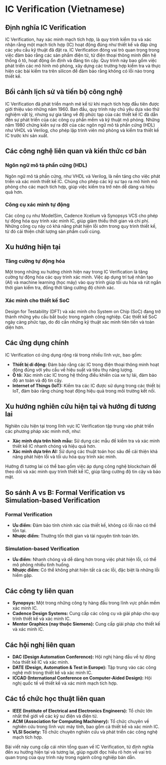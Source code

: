 # IC Verification (Vietnamese)

## Định nghĩa IC Verification

IC Verification, hay xác minh mạch tích hợp, là quy trình kiểm tra và xác nhận rằng một mạch tích hợp (IC) hoạt động đúng như thiết kế và đáp ứng các yêu cầu kỹ thuật đã đặt ra. IC Verification đóng vai trò quan trọng trong việc đảm bảo rằng các sản phẩm điện tử, từ điện thoại thông minh đến hệ thống ô tô, hoạt động ổn định và đáng tin cậy. Quy trình này bao gồm việc phát triển các mô hình mô phỏng, xây dựng các trường hợp kiểm tra và thực hiện các bài kiểm tra trên silicon để đảm bảo rằng không có lỗi nào trong thiết kế.

## Bối cảnh lịch sử và tiến bộ công nghệ

IC Verification đã phát triển mạnh mẽ kể từ khi mạch tích hợp đầu tiên được giới thiệu vào những năm 1960. Ban đầu, quy trình này chủ yếu dựa vào thử nghiệm vật lý, nhưng sự gia tăng về độ phức tạp của các thiết kế IC đã dẫn đến sự phát triển của các công cụ phần mềm và kỹ thuật mô phỏng. Những năm 1980 chứng kiến sự ra đời của các ngôn ngữ mô tả phần cứng (HDL) như VHDL và Verilog, cho phép lập trình viên mô phỏng và kiểm tra thiết kế IC trước khi sản xuất.

## Các công nghệ liên quan và kiến thức cơ bản

### Ngôn ngữ mô tả phần cứng (HDL)

Ngôn ngữ mô tả phần cứng, như VHDL và Verilog, là nền tảng cho việc phát triển và xác minh thiết kế IC. Chúng cho phép các kỹ sư tạo ra mô hình mô phỏng cho các mạch tích hợp, giúp việc kiểm tra trở nên dễ dàng và hiệu quả hơn.

### Công cụ xác minh tự động

Các công cụ như ModelSim, Cadence Xcelium và Synopsys VCS cho phép tự động hóa quy trình xác minh IC, giúp giảm thiểu thời gian và chi phí. Những công cụ này có khả năng phát hiện lỗi sớm trong quy trình thiết kế, từ đó cải thiện chất lượng sản phẩm cuối cùng.

## Xu hướng hiện tại

### Tăng cường tự động hóa

Một trong những xu hướng chính hiện nay trong IC Verification là tăng cường tự động hóa các quy trình xác minh. Việc áp dụng trí tuệ nhân tạo (AI) và machine learning (học máy) vào quy trình giúp tối ưu hóa và rút ngắn thời gian kiểm tra, đồng thời tăng cường độ chính xác.

### Xác minh cho thiết kế SoC

Design for Testability (DFT) và xác minh cho System on Chip (SoC) đang trở thành những yêu cầu bắt buộc trong ngành công nghiệp. Các thiết kế SoC ngày càng phức tạp, do đó cần những kỹ thuật xác minh tiên tiến và toàn diện hơn.

## Các ứng dụng chính

IC Verification có ứng dụng rộng rãi trong nhiều lĩnh vực, bao gồm:

- **Thiết bị di động:** Đảm bảo rằng các IC trong điện thoại thông minh hoạt động đúng với yêu cầu về hiệu suất và tiêu thụ năng lượng.
- **Ô tô:** Xác minh các IC trong hệ thống điều khiển của xe tự lái, đảm bảo độ an toàn và độ tin cậy.
- **Internet of Things (IoT):** Kiểm tra các IC được sử dụng trong các thiết bị IoT, đảm bảo rằng chúng hoạt động hiệu quả trong môi trường kết nối.

## Xu hướng nghiên cứu hiện tại và hướng đi tương lai

Nghiên cứu hiện tại trong lĩnh vực IC Verification tập trung vào phát triển các phương pháp xác minh mới, như:

- **Xác minh dựa trên hình mẫu:** Sử dụng các mẫu để kiểm tra và xác minh thiết kế IC nhanh chóng và hiệu quả hơn.
- **Xác minh dựa trên AI:** Sử dụng các thuật toán học sâu để cải thiện khả năng phát hiện lỗi và tối ưu hóa quy trình xác minh.

Hướng đi tương lai có thể bao gồm việc áp dụng công nghệ blockchain để theo dõi và xác minh quy trình thiết kế IC, giúp tăng cường độ tin cậy và bảo mật.

## So sánh A vs B: Formal Verification vs Simulation-based Verification

### Formal Verification

- **Ưu điểm:** Đảm bảo tính chính xác của thiết kế, không có lỗi nào có thể tồn tại.
- **Nhược điểm:** Thường tốn thời gian và tài nguyên tính toán lớn.

### Simulation-based Verification

- **Ưu điểm:** Nhanh chóng và dễ dàng hơn trong việc phát hiện lỗi, có thể mô phỏng nhiều tình huống.
- **Nhược điểm:** Có thể không phát hiện tất cả các lỗi, đặc biệt là những lỗi hiếm gặp.

## Các công ty liên quan

- **Synopsys:** Một trong những công ty hàng đầu trong lĩnh vực phần mềm xác minh IC.
- **Cadence Design Systems:** Cung cấp các công cụ và giải pháp cho quy trình thiết kế và xác minh IC.
- **Mentor Graphics (nay thuộc Siemens):** Cung cấp giải pháp cho thiết kế và xác minh IC.

## Các hội nghị liên quan

- **DAC (Design Automation Conference):** Hội nghị hàng đầu về tự động hóa thiết kế IC và xác minh.
- **DATE (Design, Automation & Test in Europe):** Tập trung vào các công nghệ mới trong thiết kế và xác minh IC.
- **ICCAD (International Conference on Computer-Aided Design):** Hội nghị quốc tế về thiết kế và xác minh mạch tích hợp.

## Các tổ chức học thuật liên quan

- **IEEE (Institute of Electrical and Electronics Engineers):** Tổ chức lớn nhất thế giới về các kỹ sư điện và điện tử.
- **ACM (Association for Computing Machinery):** Tổ chức chuyên về nghiên cứu trong lĩnh vực máy tính, bao gồm cả thiết kế và xác minh IC.
- **VLSI Society:** Tổ chức chuyên nghiên cứu và phát triển các công nghệ mạch tích hợp. 

Bài viết này cung cấp cái nhìn tổng quan về IC Verification, từ định nghĩa đến xu hướng hiện tại và tương lai, giúp người đọc hiểu rõ hơn về vai trò quan trọng của quy trình này trong ngành công nghiệp bán dẫn.